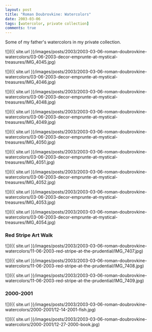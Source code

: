 ```yaml
---
layout: post
title: "Roman Doubrovkine: Watercolors"
date: 2003-03-06
tags: [watercolor, private collection]
comments: true
---
```

Some of my father's watercolors in my private collection.

![]({{ site.url }}/images/posts/2003/2003-03-06-roman-doubrovkine-watercolors/03-06-2003-decor-emprunte-at-mystical-treasures/IMG_4045.jpg)

![]({{ site.url }}/images/posts/2003/2003-03-06-roman-doubrovkine-watercolors/03-06-2003-decor-emprunte-at-mystical-treasures/IMG_4046.jpg)

![]({{ site.url }}/images/posts/2003/2003-03-06-roman-doubrovkine-watercolors/03-06-2003-decor-emprunte-at-mystical-treasures/IMG_4048.jpg)

![]({{ site.url }}/images/posts/2003/2003-03-06-roman-doubrovkine-watercolors/03-06-2003-decor-emprunte-at-mystical-treasures/IMG_4049.jpg)

![]({{ site.url }}/images/posts/2003/2003-03-06-roman-doubrovkine-watercolors/03-06-2003-decor-emprunte-at-mystical-treasures/IMG_4050.jpg)

![]({{ site.url }}/images/posts/2003/2003-03-06-roman-doubrovkine-watercolors/03-06-2003-decor-emprunte-at-mystical-treasures/IMG_4051.jpg)

![]({{ site.url }}/images/posts/2003/2003-03-06-roman-doubrovkine-watercolors/03-06-2003-decor-emprunte-at-mystical-treasures/IMG_4052.jpg)

![]({{ site.url }}/images/posts/2003/2003-03-06-roman-doubrovkine-watercolors/03-06-2003-decor-emprunte-at-mystical-treasures/IMG_4053.jpg)

![]({{ site.url }}/images/posts/2003/2003-03-06-roman-doubrovkine-watercolors/03-06-2003-decor-emprunte-at-mystical-treasures/IMG_4054.jpg)

### Red Stripe Art Walk

![]({{ site.url }}/images/posts/2003/2003-03-06-roman-doubrovkine-watercolors/11-06-2003-red-stripe-at-the-prudential/IMG_7407.jpg)

![]({{ site.url }}/images/posts/2003/2003-03-06-roman-doubrovkine-watercolors/11-06-2003-red-stripe-at-the-prudential/IMG_7408.jpg)

![]({{ site.url }}/images/posts/2003/2003-03-06-roman-doubrovkine-watercolors/11-06-2003-red-stripe-at-the-prudential/IMG_7409.jpg)

### 2000-2001

![]({{ site.url }}/images/posts/2003/2003-03-06-roman-doubrovkine-watercolors/2000-2001/12-14-2001-fish.jpg)

![]({{ site.url }}/images/posts/2003/2003-03-06-roman-doubrovkine-watercolors/2000-2001/12-27-2000-book.jpg)





